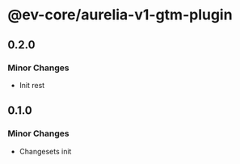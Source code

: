 # @ev-core/aurelia-v1-gtm-plugin

## 0.2.0

### Minor Changes

- Init rest

## 0.1.0

### Minor Changes

- Changesets init
